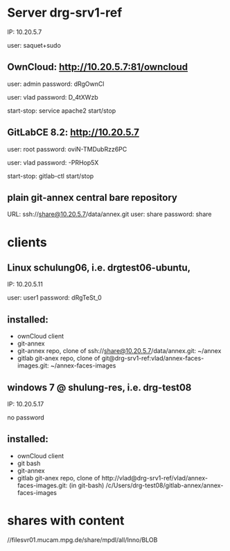# Server drg-srv1-ref
IP: 10.20.5.7

user: saquet+sudo


## OwnCloud: http://10.20.5.7:81/owncloud
user: admin
password: dRgOwnCl

user: vlad
password: D_4tXWzb

start-stop: service apache2 start/stop


## GitLabCE 8.2: http://10.20.5.7
user: root
password: oviN-TMDubRzz6PC

user: vlad
password: -PRHop5X

start-stop: gitlab-ctl start/stop

## plain git-annex central bare repository
URL: ssh://share@10.20.5.7/data/annex.git
user: share
password: share 


# clients

## Linux schulung06, i.e. drgtest06-ubuntu, 
IP: 10.20.5.11 

user: user1
password: dRgTeSt_0

## installed:
* ownCloud client
* git-annex 
* git-annex repo, clone of ssh://share@10.20.5.7/data/annex.git: ~/annex
* gitlab git-anex repo, clone of git@drg-srv1-ref:vlad/annex-faces-images.git: ~/annex-faces-images

## windows 7 @ shulung-res, i.e. drg-test08
IP: 10.20.5.17

no password

## installed:
* ownCloud client
* git bash
* git-annex 
* gitlab git-anex repo, clone of http://vlad@drg-srv1-ref/vlad/annex-faces-images.git: (in git-bash) /c/Users/drg-test08/gitlab-annex/annex-faces-images



# shares with content
//filesvr01.mucam.mpg.de/share/mpdl/all/Inno/BLOB
